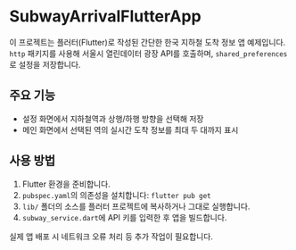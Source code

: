 # SubwayArrivalFlutterApp

이 프로젝트는 플러터(Flutter)로 작성된 간단한 한국 지하철 도착 정보 앱 예제입니다. `http` 패키지를 사용해 서울시 열린데이터 광장 API를 호출하며, `shared_preferences`로 설정을 저장합니다.

## 주요 기능
- 설정 화면에서 지하철역과 상행/하행 방향을 선택해 저장
- 메인 화면에서 선택된 역의 실시간 도착 정보를 최대 두 대까지 표시

## 사용 방법
1. Flutter 환경을 준비합니다.
2. `pubspec.yaml`의 의존성을 설치합니다: `flutter pub get`
3. `lib/` 폴더의 소스를 플러터 프로젝트에 복사하거나 그대로 실행합니다.
4. `subway_service.dart`에 API 키를 입력한 후 앱을 빌드합니다.

실제 앱 배포 시 네트워크 오류 처리 등 추가 작업이 필요합니다.

